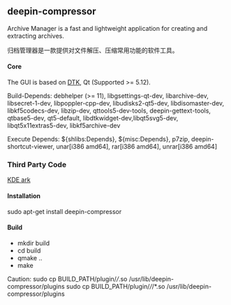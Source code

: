 ## deepin-compressor
Archive Manager is a fast and lightweight application for creating and extracting archives.

归档管理器是一款提供对文件解压、压缩常用功能的软件工具。

#### Core
The GUI is based on [DTK](https://github.com/linuxdeepin/dtkwidget), Qt (Supported >= 5.12).

Build-Depends:
debhelper (>= 11), libgsettings-qt-dev, libarchive-dev, libsecret-1-dev, libpoppler-cpp-dev, libudisks2-qt5-dev, libdisomaster-dev, libkf5codecs-dev, libzip-dev, qttools5-dev-tools, deepin-gettext-tools, qtbase5-dev, qt5-default, libdtkwidget-dev,libqt5svg5-dev, libqt5x11extras5-dev, libkf5archive-dev

Execute Depends:
${shlibs:Depends}, ${misc:Depends}, p7zip, deepin-shortcut-viewer, unar[i386 amd64], rar[i386 amd64], unrar[i386 amd64]

### Third Party Code
[KDE ark](https://github.com/kde/ark)

#### Installation
sudo apt-get install deepin-compressor

#### Build
- mkdir build
- cd build
- qmake ..
- make

Caution:
sudo cp BUILD_PATH/plugin/*/*.so /usr/lib/deepin-compressor/plugins
sudo cp BUILD_PATH/plugin/*/*/*.so /usr/lib/deepin-compressor/plugins
